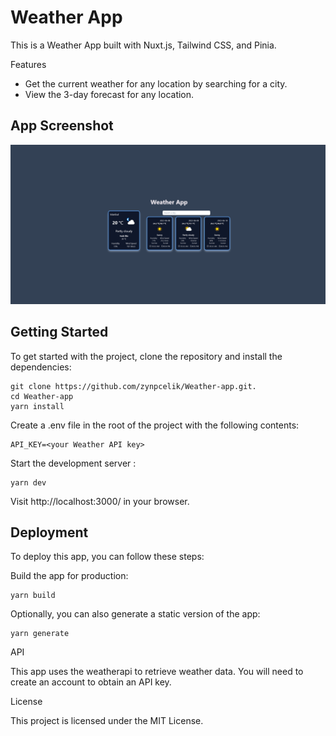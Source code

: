 # Weather App

This is a Weather App built with Nuxt.js, Tailwind CSS, and Pinia.

Features

- Get the current weather for any location by searching for a city.
- View the 3-day forecast for any location.

## App Screenshot

![app-screenshot](https://github.com/zynpcelik/Weather-app/blob/master/assets/screenshots/weatherAppScreenshot.png)

## Getting Started

To get started with the project, clone the repository and install the dependencies:

    git clone https://github.com/zynpcelik/Weather-app.git.
    cd Weather-app
    yarn install

Create a .env file in the root of the project with the following contents:

    API_KEY=<your Weather API key>

Start the development server :

    yarn dev

Visit http://localhost:3000/ in your browser.

## Deployment

To deploy this app, you can follow these steps:

Build the app for production:

    yarn build

Optionally, you can also generate a static version of the app:

    yarn generate

API

This app uses the weatherapi to retrieve weather data. You will need to create an account to obtain an API key.

License

This project is licensed under the MIT License.
